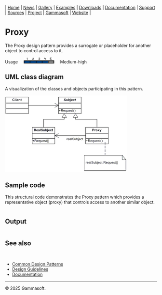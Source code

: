 | [Home](home.md) | [News](news.md) | [Gallery](gallery.md) | [Examples](examples.md) | [Downloads](downloads.md) | [Documentation](documentation.md) | [Support](support.md) | [Sources](https://github.com/gammasoft71/xtd) | [Project](https://sourceforge.net/projects/xtdpro/) | [Gammasoft](gammasoft.md) | [Website](https://gammasoft71.github.io/xtd) |

# Proxy

The Proxy design pattern provides a surrogate or placeholder for another object to control access to it.

Usage     ![Usage](pictures/usage4.png)     Medium-high

## UML class diagram

A visualization of the classes and objects participating in this pattern.

![diagram](pictures/diagrams/uml/design_patterns/proxy.png)

## Sample code

This structural code demonstrates the Proxy pattern which provides a representative object (proxy) that controls access to another similar object.

```cpp

```

## Output

```

```

## See also
​
* [Common Design Patterns](common_design_patterns.md)
* [Design Guidelines](design_guidelines.md)
* [Documentation](documentation.md)

______________________________________________________________________________________________

© 2025 Gammasoft.
